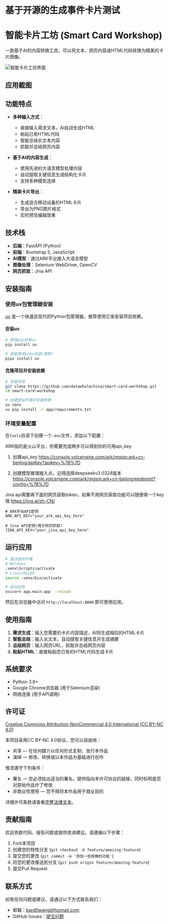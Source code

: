 
# 基于开源的生成事件卡片测试

# 智能卡片工坊 (Smart Card Workshop)

一款基于AI的内容转换工具，可以将文本、网页内容或HTML代码转换为精美的卡片图像。

![智能卡片工坊界面](./static/image.png)

## 应用截图



## 功能特点

- **多种输入方式**：
  - 直接输入需求文本，AI自动生成HTML
  - 粘贴已有HTML代码
  - 智能总结长文本内容
  - 抓取并总结网页内容

- **基于AI的内容生成**：
  - 使用先进的大语言模型处理内容
  - 自动提取关键信息生成结构化卡片
  - 支持多种模型选择

- **精美卡片导出**：
  - 生成适合移动设备的HTML卡片
  - 导出为PNG图片格式
  - 实时预览编辑效果

## 技术栈

- **后端**：FastAPI (Python)
- **前端**：Bootstrap 5, JavaScript
- **AI模型**：通过ARK平台接入大语言模型
- **图像处理**：Selenium WebDriver, OpenCV
- **网页抓取**：Jina API

## 安装指南

### 使用uv包管理器安装

[uv](https://github.com/astral-sh/uv) 是一个快速且现代的Python包管理器，推荐使用它来安装项目依赖。

#### 安装uv

```bash
# 使用pip安装uv
pip install uv

# 或者使用pipx安装(推荐)
pipx install uv
```

#### 克隆项目并安装依赖

```bash
# 克隆项目
git clone https://github.com/datawhalechina/smart-card-workshop.git
cd smart-card-workshop

# 创建虚拟环境并安装依赖
uv venv
uv pip install -r app/requirements.txt
```

### 环境变量配置

在`tools`目录下创建一个`.env`文件，添加以下配置：

ARK指的是火山平台，你需要完成两步可以得到你的可用api_key
1. 创建api_key
https://console.volcengine.com/ark/region:ark+cn-beijing/apiKey?apikey=%7B%7D

2. 创建模型推理接入点，记得选择deepseekv3 0324版本
https://console.volcengine.com/ark/region:ark+cn-beijing/endpoint?config=%7B%7D

Jina api需要再下面的网页获取token，如果不用网页获取功能可以随便填一个key哦
https://jina.ai/zh-CN/

```
# ARK平台API密钥
ARK_API_KEY="your_ark_api_key_here"

# Jina API密钥(用于网页抓取)
JINA_API_KEY="your_jina_api_key_here"
```

## 运行应用

```bash
# 激活虚拟环境
# Windows
.venv\Scripts\activate
# Linux/MacOS
source .venv/bin/activate

# 启动应用
uvicorn app.main:app --reload
```

然后在浏览器中访问 `http://localhost:8000` 即可使用应用。

## 使用指南

1. **需求生成**：输入您需要的卡片内容描述，AI将生成相应的HTML卡片
2. **智能总结**：输入长文本，自动提取关键信息并生成摘要
3. **总结网页**：输入网页URL，抓取并总结网页内容
4. **粘贴HTML**：直接粘贴您已有的HTML代码生成卡片

## 系统要求

- Python 3.8+
- Google Chrome浏览器 (用于Selenium渲染)
- 网络连接 (用于API调用)

## 许可证

[Creative Commons Attribution-NonCommercial 4.0 International (CC BY-NC 4.0)](https://creativecommons.org/licenses/by-nc/4.0/)

本项目采用CC BY-NC 4.0协议，您可以自由地：
- 共享 — 在任何媒介以任何形式复制、发行本作品
- 演绎 — 修改、转换或以本作品为基础进行创作

惟须遵守下列条件：
- 署名 — 您必须给出适当的署名，提供指向本许可协议的链接，同时标明是否对原始作品作了修改
- 非商业性使用 — 您不得将本作品用于商业目的

详细许可条款请查看[完整法律文本](https://creativecommons.org/licenses/by-nc/4.0/legalcode.zh-Hans)。

## 贡献指南

欢迎贡献代码、报告问题或提供改进建议。请遵循以下步骤：

1. Fork本项目
2. 创建您的特性分支 (`git checkout -b feature/amazing-feature`)
3. 提交您的更改 (`git commit -m '添加一些很棒的功能'`)
4. 将您的更改推送到分支 (`git push origin feature/amazing-feature`)
5. 提交Pull Request

## 联系方式

如有任何问题或建议，请通过以下方式联系我们：

- 邮箱：bard0wang@foxmail.com
- GitHub Issues：[提交问题](https://github.com/Bald0Wang/Smart_Card_Workshop/issues)
